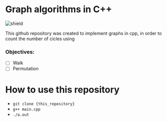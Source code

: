 # Graph algorithms in C++

![shield](https://img.shields.io/badge/license-MIT-green)

This github repository was created to implement graphs in cpp, in order to count the number of cicles using

### Objectives:
- [ ] Walk 
- [ ] Permutation

# How to use this repository

- ```git clone {this_repository}``` 
- ```g++ main.cpp```
- ```./a.out```
